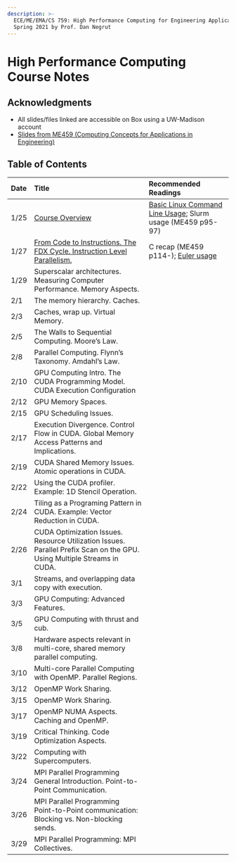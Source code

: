 ```yaml
---
description: >-
  ECE/ME/EMA/CS 759: High Performance Computing for Engineering Applications,
  Spring 2021 by Prof. Dan Negrut
---
```


# High Performance Computing Course Notes

## Acknowledgments

* All slides/files linked are accessible on Box using a UW-Madison account
* [Slides from ME459 \(Computing Concepts for Applications in Engineering\)](https://uwmadison.app.box.com/s/943jyv29y4u145uajfedgxamhn4ru9qx)

## Table of Contents

| Date | Title | Recommended Readings |
| :--- | :--- | :--- |
| 1/25 | [Course Overview](lecture-1-course-overview.md) | [Basic Linux Command Line Usage](https://www.lynda.com/Linux-tutorials/Learning-Linux-Command-Line/753913-2.html); Slurm usage \(ME459 p95-97\) |
| 1/27 | [From Code to Instructions. The FDX Cycle. Instruction Level Parallelism.](lecture-2-from-code-to-instructions.-the-fdx-cycle.-instruction-level-parallelism..md) | C recap \(ME459 p114-\); [Euler usage](https://uwmadison.app.box.com/s/eu45vz9uc1a913i831b1saiu554ueb4z) |
| 1/29 | Superscalar architectures. Measuring Computer Performance. Memory Aspects. |  |
| 2/1 | The memory hierarchy. Caches. |  |
| 2/3 | Caches, wrap up. Virtual Memory. |  |
| 2/5 | The Walls to Sequential Computing. Moore’s Law. |  |
| 2/8 | Parallel Computing. Flynn’s Taxonomy. Amdahl’s Law. |  |
| 2/10 | GPU Computing Intro. The CUDA Programming Model. CUDA Execution Configuration |  |
| 2/12 | GPU Memory Spaces. |  |
| 2/15 | GPU Scheduling Issues. |  |
| 2/17 | Execution Divergence. Control Flow in CUDA. Global Memory Access Patterns and Implications. |  |
| 2/19 | CUDA Shared Memory Issues. Atomic operations in CUDA. |  |
| 2/22 | Using the CUDA profiler. Example: 1D Stencil Operation. |  |
| 2/24 | Tiling as a Programing Pattern in CUDA. Example: Vector Reduction in CUDA. |  |
| 2/26 | CUDA Optimization Issues. Resource Utilization Issues. Parallel Prefix Scan on the GPU. Using Multiple Streams in CUDA. |  |
| 3/1 | Streams, and overlapping data copy with execution. |  |
| 3/3 | GPU Computing: Advanced Features. |  |
| 3/5 | GPU Computing with thrust and cub. |  |
| 3/8 | Hardware aspects relevant in multi-core, shared memory parallel computing. |  |
| 3/10 | Multi-core Parallel Computing with OpenMP. Parallel Regions. |  |
| 3/12 | OpenMP Work Sharing. |  |
| 3/15 | OpenMP Work Sharing. |  |
| 3/17 | OpenMP NUMA Aspects. Caching and OpenMP. |  |
| 3/19 | Critical Thinking. Code Optimization Aspects. |  |
| 3/22 | Computing with Supercomputers. |  |
| 3/24 | MPI Parallel Programming General Introduction. Point-to-Point Communication. |  |
| 3/26 | MPI Parallel Programming Point-to-Point communication: Blocking vs. Non-blocking sends. |  |
| 3/29 | MPI Parallel Programming: MPI Collectives. |  |











